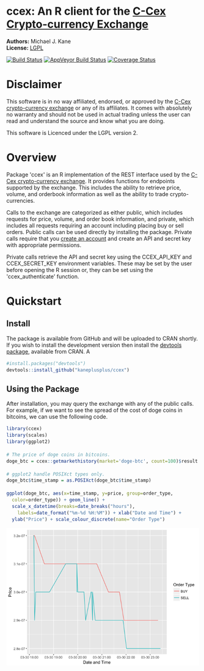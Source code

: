 
<!-- README.md is generated from README.Rmd. Please edit that file -->
ccex: An R client for the [C-Cex Crypto-currency Exchange](https://c-cex.com)
=============================================================================

**Authors:** Michael J. Kane<br/>
**License:** [LGPL](https://opensource.org/licenses/LGPL-2.1)

[![Build Status](https://travis-ci.org/kaneplusplus/ccex.svg?branch=master)](https://travis-ci.org/kaneplusplus/ccex)
[![AppVeyor Build Status](https://ci.appveyor.com/api/projects/status/github/kaneplusplus/ccex?branch=master&svg=true)](https://ci.appveyor.com/project/kaneplusplus/ccex)
[![Coverage Status](https://img.shields.io/codecov/c/github/kaneplusplus/ccex/master.svg)](https://codecov.io/github/kaneplusplus/ccex?branch=master)

Disclaimer
==========

This software is in no way affiliated, endorsed, or approved by the
[C-Cex crypto-currency exchange](https://c-cex.com/) or any of its affiliates. 
It comes with absolutely no warranty and should not be used in actual trading 
unless the user can read and understand the source and know what you are doing.

This software is Licenced under the LGPL version 2.

Overview
========

Package 'ccex' is an R implementation of the REST interface used by the
[C-Cex crypto-currency exchange](https://c-cex.com/). It provides
functions for endpoints supported by the exchange. This includes the
ability to retrieve price, volume, and orderbook information as well as
the ability to trade crypto-currencies.

Calls to the exchange are categorized as either public, which includes
requests for price, volume, and order book information, and private,
which includes all requests requiring an account including placing buy
or sell orders. Public calls can be used directly by installing the
package. Private calls require that you [create an
account](https://c-cex.com/?id=reg) and create an API and secret key
with appropriate permissions.

Private calls retrieve the API and secret key using the CCEX\_API\_KEY
and CCEX\_SECRET\_KEY environment variables. These may be set by the
user before opening the R session or, they can be set using the
'ccex\_authenticate' function.

Quickstart
==========

Install
-------

The package is available from GitHub and will be uploaded to CRAN
shortly. If you wish to install the development version then install the
[devtools package](https://CRAN.R-project.org/package=devtools),
available from CRAN. A

``` r
#install.packages("devtools")
devtools::install_github("kaneplusplus/ccex")
```

Using the Package
-----------------

After installation, you may query the exchange with any of the public
calls. For example, if we want to see the spread of the cost of doge
coins in bitcoins, we can use the following code.

``` r
library(ccex)
library(scales)
library(ggplot2)

# The price of doge coins in bitcoins.
doge_btc = ccex::getmarkethistory(market='doge-btc', count=100)$result

# ggplot2 handle POSIXct types only.
doge_btc$time_stamp = as.POSIXct(doge_btc$time_stamp)

ggplot(doge_btc, aes(x=time_stamp, y=price, group=order_type, 
  color=order_type)) + geom_line() + 
  scale_x_datetime(breaks=date_breaks("hours"), 
    labels=date_format("%m-%d %H:%M")) + xlab("Date and Time") +
  ylab("Price") + scale_colour_discrete(name="Order Type")
```

![](inst/doc/README_files/figure-markdown_github-hard_line_breaks/unnamed-chunk-2-1.png)
